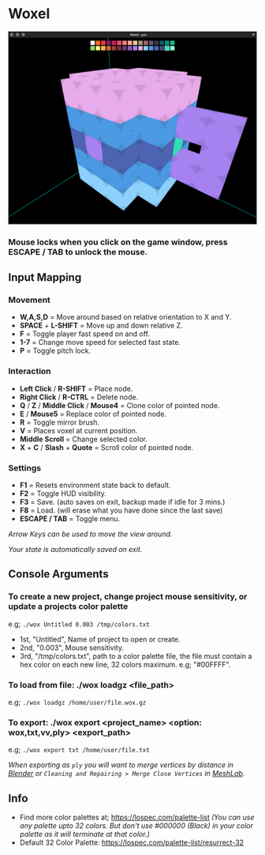 # Woxel

![screenshot](https://raw.githubusercontent.com/woxels/woxels.github.io/main/Screenshot_2023-09-02_07-06-18.png)

### Mouse locks when you click on the game window, press ESCAPE / TAB to unlock the mouse.

## Input Mapping

### Movement
* **W,A,S,D** = Move around based on relative orientation to X and Y.
* **SPACE** + **L-SHIFT** = Move up and down relative Z.
* **F** = Toggle player fast speed on and off.
* **1-7** = Change move speed for selected fast state.
* **P** = Toggle pitch lock.

### Interaction
* **Left Click** / **R-SHIFT** = Place node.
* **Right Click** / **R-CTRL** = Delete node.
* **Q** / **Z** / **Middle Click** / **Mouse4** = Clone color of pointed node.
* **E** / **Mouse5** = Replace color of pointed node.
* **R** = Toggle mirror brush.
* **V** = Places voxel at current position.
* **Middle Scroll** = Change selected color.
* **X** + **C** / **Slash** + **Quote** = Scroll color of pointed node.

### Settings
* **F1** = Resets environment state back to default.
* **F2** = Toggle HUD visibility.
* **F3** = Save. (auto saves on exit, backup made if idle for 3 mins.)
* **F8** = Load. (will erase what you have done since the last save)
* **ESCAPE / TAB** = Toggle menu.
  
*Arrow Keys can be used to move the view around.*

*Your state is automatically saved on exit.*

## Console Arguments
### To create a new project, change project mouse sensitivity, or update a projects color palette
e.g; `./wox Untitled 0.003 /tmp/colors.txt`
* 1st, "Untitled", Name of project to open or create.
* 2nd, "0.003", Mouse sensitivity.
* 3rd, "/tmp/colors.txt", path to a color palette file, the file must contain a hex
color on each new line, 32 colors maximum. e.g; "#00FFFF".

### To load from file: ./wox loadgz <file_path>
e.g; `./wox loadgz /home/user/file.wox.gz`

### To export: ./wox export <project_name> <option: wox,txt,vv,ply> <export_path>
e.g; `./wox export txt /home/user/file.txt`

*When exporting as `ply` you will want to merge vertices by distance in [Blender](https://www.blender.org/)
or `Cleaning and Repairing > Merge Close Vertices` in [MeshLab](https://www.meshlab.net/).*

## Info
* Find more color palettes at; https://lospec.com/palette-list *(You can use any palette upto 32 colors. But don't use #000000 (Black) in your color palette as it will terminate at that color.)*
* Default 32 Color Palette: https://lospec.com/palette-list/resurrect-32
